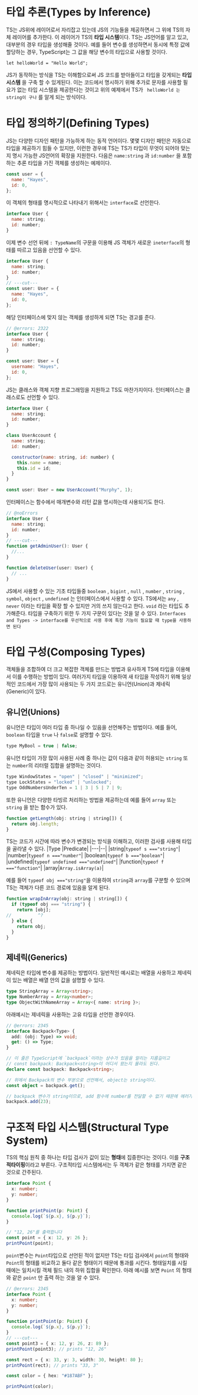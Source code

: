 # 타입 추론(Types by Inference)

TS는 JS위에 레이어로서 자리잡고 있는데 JS의 기능들을 제공하면서 그 위에 TS의 자체 레이어를 추가한다.
이 레이어가 TS의 **타입 시스템**이다.
TS는 JS언어를 알고 있고, 대부분의 경우 타입을 생성해줄 것이다. 예를 들어 변수를 생성하면서 동시에 특정 값에 할당하는 경우, TypeScript는 그 값을 해당 변수의 타입으로 사용할 것이다.
```{.JAVASCRIPT}
let helloWorld = "Hello World";
```
JS가 동작하는 방식을 TS는 이해함으로써 JS 코드를 받아들이고 타입을 갖게되는 **타입 시스템** 을 구축 할 수 있게된다. 이는 코드에서 명시하기 위해 추가로 문자를 사용할 필요가 없는 타입 시스템을 제공한다는 것이고
위의 예제에서 TS가 ``` helloWorld 는 string이 구나``` 를 알게 되는 방식이다.

# 타입 정의하기(Defining Types)

JS는 다양한 디자인 패턴을 가능하게 하는 동적 언어이다. 몇몇 디자인 패턴은 자동으로 타입을 제공하기 힘들 수 있지만, 이런한 경우에 TS는 TS가 타입이 무엇이 되어야 맞는지 명시 가능한 JS언어의 확장을
지원한다.
다음은 ```name:string``` 과 ```id:number``` 을 포함하는 추론 타입을 가진 객체를 생성하는 예제이다.
```Javascript
const user = {
  name: "Hayes",
  id: 0,
};
```
이 객체의 형태를 명시적으로 나타내기 위해서는 ```interface```로 선언한다.
```Javascript
interface User {
  name: string;
  id: number;
}
```
이제 변수 선언 뒤에 ```: TypeName```의 구문을 이용해 JS 객체가 새로운 ```ineterface```의 형태를 따르고 있음을 선언할 수 있다.
```Javascript
interface User {
  name: string;
  id: number;
}
// ---cut---
const user: User = {
  name: "Hayes",
  id: 0,
};
```
해당 인터페이스에 맞지 않는 객체를 생성하게 되면 TS는 경고를 준다.
```Javascript
// @errors: 2322
interface User {
  name: string;
  id: number;
}

const user: User = {
  username: "Hayes",
  id: 0,
};
```
JS는 클래스와 객체 지향 프로그래밍을 지원하고 TS도 마찬가지이다. 
인터페이스는 클래스로도 선언할 수 있다.
```Javascript
interface User {
  name: string;
  id: number;
}

class UserAccount {
  name: string;
  id: number;

  constructor(name: string, id: number) {
    this.name = name;
    this.id = id;
  }
}

const user: User = new UserAccount("Murphy", 1);
```
인터페이스는 함수에서 매개변수와 리턴 값을 명시하는데 사용되기도 한다.
```Javascript
// @noErrors
interface User {
  name: string;
  id: number;
}
// ---cut---
function getAdminUser(): User {
  //...
}

function deleteUser(user: User) {
  // ...
}
```

JS에서 사용할 수 있는 기초 타입들중 ```boolean``` , ```bigint``` , ```null``` , ```number``` , ```string``` , ```symbol```, ```object``` , ```undefined``` 는 인터페이스에서 사용할 수 있다.
TS에서는 ```any``` , ```never``` 이라는 타입을 확장 할 수 있지만 거의 쓰지 않는다고 한다. ```void``` 라는 타입도 추가해준다.
타입을 구축하기 위한 두 가지 구문이 있다는 것을 알 수 있다.
```Interfaces and Types -> interface를 우선적으로 사용 후에 특정 기능이 필요할 때 type을 사용하면 된다```

# 타입 구성(Composing Types)

객체들을 조합하여 더 크고 복잡한 객체를 만드는 방법과 유사하게 TS에 타입을 이용해서 이를 수행하는 방법이 있다.
여러가지 타입을 이용하여 새 타입을 작성하기 위해 일상적인 코드에서 가장 많이 사용되는 두 가지 코드로는 유니언(Union)과 제네릭(Generic)이 있다.

## 유니언(Unions)
유니언은 타입이 여러 타입 중 하나일 수 있음을 선언해주는 방법이다. 예를 들어, ```boolean``` 타입을 ```true``` 나 ```false```로 설명할 수 있다.
```Javascript
type MyBool = true | false;
```
유니언 타입이 가장 많이 사용된 사례 중 하나는 값이 다음과 같이 허용되는 ```string``` 또는 ```number```의 리터럴 집합을 설명하는 것이다.
```Javascript
type WindowStates = "open" | "closed" | "minimized";
type LockStates = "locked" | "unlocked";
type OddNumbersUnderTen = 1 | 3 | 5 | 7 | 9;
```
또한 유니언은 다양한 타빙르 처리하는 방법을 제공하는데 예를 들어 ```array``` 또는 ```string``` 을 받는 함수가 있다.
```Javascript
function getLength(obj: string | string[]) {
  return obj.length;
}
```
TS는 코드가 시간에 따라 변수가 변경되는 방식을 이해하고, 이러한 검사를 사용해 타입을 골라낼 수 있다.
|Type |Predicate|
|---|--|
|string|```typeof s ==="string"```|
|number|```typeof n ==="number"```|
|boolean|```typeof b ==="boolean"```|
|undefined|```typeof undefined ==="undefined"```|
|function|```typeof f ==="function"```|
|array|```Array.isArray(a)```|

예를 들어 ```typeof obj ==="string"```을 이용하여 ```string```과 ```array```를 구분할 수 있으며 TS는 객체가 다른 코드 경로에 있음을 알게 된다.
```Javascript
function wrapInArray(obj: string | string[]) {
  if (typeof obj === "string") {
    return [obj];
//          ^?
  } else {
    return obj;
  }
}
```

## 제네릭(Generics)

제네릭은 타입에 변수를 제공하는 방법이다.
일반적인 예시로는 배열을 사용하고 제네릭이 있는 배열은 배열 안의 값을 설명할 수 있다.
```Typescript
type StringArray = Array<string>;
type NumberArray = Array<number>;
type ObjectWithNameArray = Array<{ name: string }>;
```
아래예시는 제네릭을 사용하는 고유 타입을 선언한 경우이다.
```Typescript
// @errors: 2345
interface Backpack<Type> {
  add: (obj: Type) => void;
  get: () => Type;
}

// 이 줄은 TypeScript에 `backpack`이라는 상수가 있음을 알리는 지름길이고
// const backpack: Backpack<string>이 어디서 왔는지 몰라도 된다.
declare const backpack: Backpack<string>;

// 위에서 Backpack의 변수 부분으로 선언해서, object는 string이다.
const object = backpack.get();

// backpack 변수가 string이므로, add 함수에 number를 전달할 수 없기 때문에 에러가 발생했다.
backpack.add(23);
```

# 구조적 타입 시스템(Structural Type System)

TS의 핵심 원칙 중 하나는 타입 검사가 값이 있는 **형태**에 집중한다는 것이다. 이를 **구조적타이핑**이라고 부른다.
구조적타입 시스템에서는 두 객체가 같은 형태를 가지면 같은 것으로 간주된다.
```Typescript
interface Point {
  x: number;
  y: number;
}

function printPoint(p: Point) {
  console.log(`${p.x}, ${p.y}`);
}

// "12, 26"를 출력합니다
const point = { x: 12, y: 26 };
printPoint(point);
```

```point```변수는 ```Point```타입으로 선언된 적이 없지만 TS는 타입 검사에서 ```point```의 형태와 ```Point```의 형태를 비교하고 둘다 같은 형태이기 때문에 통과를 시킨다.
형태일치를 시킬 때에는 일치시킬 객체 필드 내의 하위 집합을 확인한다.
아래 예시를 보면 ```Point``` 의 형태와 같은 ```point``` 만 출력 하는 것을 알 수 있다.
```Typescript
// @errors: 2345
interface Point {
  x: number;
  y: number;
}

function printPoint(p: Point) {
  console.log(`${p.x}, ${p.y}`);
}
// ---cut---
const point3 = { x: 12, y: 26, z: 89 };
printPoint(point3); // prints "12, 26"

const rect = { x: 33, y: 3, width: 30, height: 80 };
printPoint(rect); // prints "33, 3"

const color = { hex: "#187ABF" };

printPoint(color);
```





























